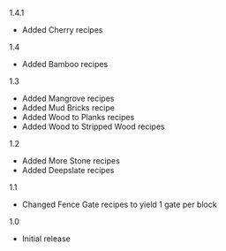 1.4.1
- Added Cherry recipes

1.4
- Added Bamboo recipes

1.3
- Added Mangrove recipes
- Added Mud Bricks recipe
- Added Wood to Planks recipes
- Added Wood to Stripped Wood recipes

1.2
- Added More Stone recipes
- Added Deepslate recipes

1.1
- Changed Fence Gate recipes to yield 1 gate per block

1.0
- Initial release